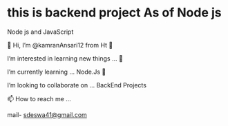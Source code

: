 # this is backend project As of Node js

Node js and JavaScript

👋 Hi, I’m @kamranAnsari12 from Ht 👀

I’m interested in learning new things ... 🌱

I’m currently learning ... Node.Js 💞️

I’m looking to collaborate on ... BackEnd Projects

📫 How to reach me ...

mail- sdeswa41@gmail.com
